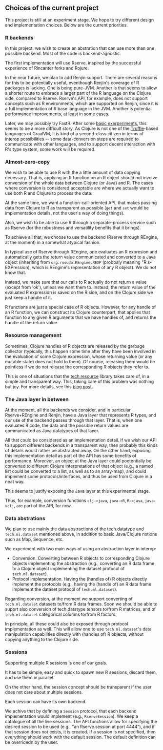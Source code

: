 
## Choices of the current project

This project is still at an experiment stage. We hope to try different design and implementation choices. Below are the current priorities.

### R backends

In this project, we wish to create an abstration that can use more than one possible backend. Most of the code is backend-agnostic.

The first implementation will use Rserve, inspired by the successful experience of Rincanter forks and Rojure. 

In the near future, we plan to add Renjin support. There are several reasons for this to be potentially useful, eventhough Renjin's coverage of R packages is lacking. One is being pure-JVM. Another is that seems to allow a shorter route to embrace a larger part of the R language on the Clojure side, compared to Rserve. Rserve's API, for example, does not support concepts such as R environments, which are supported on Renjin, since it is a full implementation of R base language in the JVM. Another is potential performance improvements, at least in some cases.

Later, we may possibly try FastR. After some [basic exerperiments](https://github.com/scicloj/fastr-examples), this seems to be a more difficult story. As Clojure is not one of the [Truffle](https://github.com/oracle/graal/tree/master/truffle)-based languages of GraalVM, it is kind of a second-class citizen in terms of interop possibilities -- some data-conversion steps are required to communicate with other languages, and to support decent interaction with R's type system, some work will be required.

### Almost-zero-copy

We wish to be able to use R with the a little amount of data copying necessary. That is, applying an R function on an R object should not involve conversion of the whole data between Clojure (or Java) and R. The cases where conversion is considered acceptable are where we actually want to use both R and Clojure to process the data.

At the same time, we want a function-call-oriented API, that makes passing data from Clojure to R as transparent as possible (`get` and `set` would be implementation details, not the user's way of doing things).

Also, we wish to be able to use R through a separate-process service such as Rserve (for the robustness and versatility benefits that it brings).

To achieve all that, we choose to use the backend (Rserve through REngine, at the moment) in a somewhat atypical fashion.

In typical use of Rserve through REngine, one evaluates an R expresion and automatically gets the return value communicated and converted to a Java object (inheriting from `org.rosuda.REngine.REXP` (probbaly meaning "R s-EXPression), which is REngine's representation of any R object). We do not know that.

Instead, we make sure that our calls to R actually do not return a value (except from 'ok'), unless we want them to. Instead, the return value of the evaluated R expression is saved on the R side, and on the Clojure side we just keep a handle of it.

R functions are just a special case of R objects. However, for any handle of an R function, we can construct its Clojure counterpart, that applies that function to any given R arguments that we have handles of, and returns the handle of the return value.

### Resource management

Sometimes, Clojure handles of R objects are released by the garbage collector (typically, this happen some time after they have been involved in the evaluation of some Clojure expression, whose returning value (or any mutable state) does not hold to them). Of course, releasing them would be pointless if we do not release the corresponding R objects they refer to.

This is one of situations that the [tech.resource](LINK) library takes care of, in a simple and transparent way. This, taking care of this problem was nothing but joy. For more details, see this [blog post](http://techascent.com/blog/generalized-resource-management.html).

### The Java layer in between

At the moment, all the backends we consider, and in particular Rserve+REngine and Renjin, have a Java layer that represents R types, and our use of the backend passes through that layer. That is, when one evaluates R code, the data and the possible return values are communicated as Java datatypes of that layer.

All that could be considered as an implementation detail. If we wish our API to support different backends in a transparent way, then probably this kinds of details would rather be abstracted away. On the other hand, exposing this implementation detail as part of the API has some benefits of performance. Moreover, an object at the Java layer could poetentially be converted to different Clojure interpretations of that object (e.g., a named list could be converted to a list, as well as to an array-map), and could implement some protocols/interfaces, and thus be used from Clojure in a neat way.

This seems to justify exposing the Java layer at this experimental stage.

Thus, for example, conversion functions `clj->java`, `java->R`, `R->java`, `java->clj`, are part of the API, for now.

### Data abstrations

We plan to use mainly the data abstractions of the tech.datatype and `tech.ml.dataset` mentioned above, in addition to basic Java/Clojure notions such as Map, Sequence, etc.

We experiment with two main ways of using an abstraction layer in interop:
* Conversion. Converting between R objects to corresponding Clojure objects implementing the abstraction (e.g., converting an R data frame to a Clojure object implementing the dataset protocol of `tech.ml.dataset`).
* Protocol implementation. Having the (handles of) R objects directly implement the protocols (e.g., having the (handle of) an R data frame implement the dataset protocol of `tech.ml.dataset`).

Regarding conversion, at the moment we support converting of `tech.ml.dataset` datasets to/from R data frames. Soon we should be able to supprt also conversion of tech.datatype tensors to/from R matrices, and of `tech.ml.dataset` categorical columns to/from R factors.

In principle, all these could also be exposed through protocol implementation as well. This will allow one to use `tech.ml.dataset`'s data manipulation capabilities directly with (handles of) R objects, without copying anything to the Clojure side.

### Sessions

Supporting multiple R sessions is one of our goals.

It has to be simple, easy and quick to spawn new R sessions, discard them, and use them in parallel.

On the other hand, the session concept should be transparent if the user does not care about multiple sessions.

Each session can have its own backend. 

We achive that by defining a `Session` protocol, that each backend implementation would implement (e.g., `RserveSession`). We keep a catalogue of all the live sessions. The API functions allow for specifying the desired session to be used (e.g., "an Rserve session at port 4444"), and if that session does not exists, it is created. If a session is not specified, then everything should work with the default session. The default definition can be overridedn by the user.


